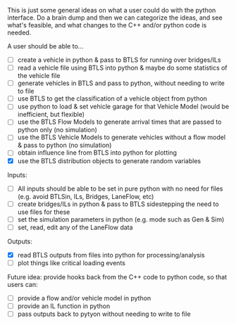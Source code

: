 This is just some general ideas on what a user could do with the python interface.
Do a brain dump and then we can categorize the ideas, and see what's feasible, and what changes to the C++ and/or python code is needed.

A user should be able to...

- [ ] create a vehicle in python & pass to BTLS for running over bridges/ILs
- [ ] read a vehicle file using BTLS into python & maybe do some statistics of the vehicle file
- [ ] generate vehicles in BTLS and pass to python, without needing to write to file
- [ ] use BTLS to get the classification of a vehicle object from python
- [ ] use python to load & set vehicle garage for that Vehicle Model (would be inefficient, but flexible)
- [ ] use the BTLS Flow Models to generate arrival times that are passed to python only (no simulation)
- [ ] use the BTLS Vehicle Models to generate vehicles without a flow model & pass to python (no simulation)
- [ ] obtain influence line from BTLS into python for plotting
- [x] use the BTLS distribution objects to generate random variables

Inputs:
- [ ] All inputs should be able to be set in pure python with no need for files (e.g. avoid BTLSin, ILs, Bridges, LaneFlow, etc)
- [ ] create bridges/ILs in python & pass to BTLS sidestepping the need to use files for these
- [ ] set the simulation parameters in python (e.g. mode such as Gen & Sim)
- [ ] set, read, edit any of the LaneFlow data

Outputs:

- [x] read BTLS outputs from files into python for processing/analysis
- [ ] plot things like critical loading events

Future idea: provide hooks back from the C++ code to python code, so that users can:
- [ ] provide a flow and/or vehicle model in python
- [ ] provide an IL function in python
- [ ] pass outputs back to pytyon without needing to write to file
